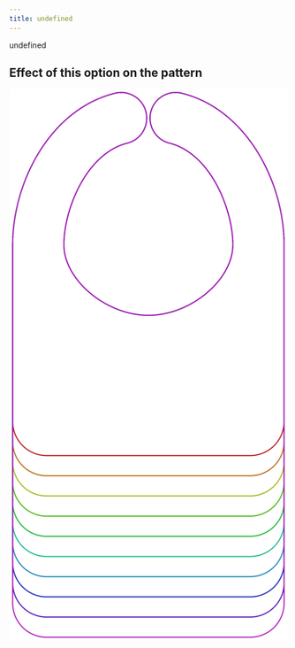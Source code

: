 ```yaml
---
title: undefined
---
```


undefined


## Effect of this option on the pattern
![This image shows the effect of this option by superimposing several variants that have a different value for this option](bob_lengthratio_sample.svg "Effect of this option on the pattern")